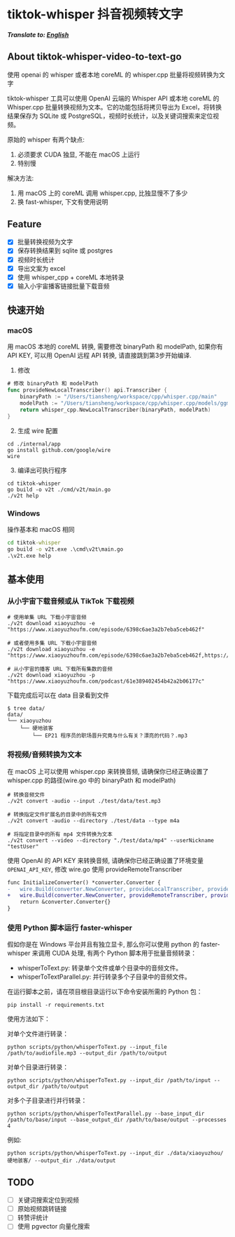 # tiktok-whisper 抖音视频转文字

##### Translate to: [English](README.md)

## About tiktok-whisper-video-to-text-go
使用 openai 的 whisper 或者本地 coreML 的 whisper.cpp 批量将视频转换为文字

tiktok-whisper 工具可以使用 OpenAI 云端的 Whisper API 或本地 coreML 的 Whisper.cpp 批量转换视频为文本。它的功能包括将拷贝导出为 Excel，将转换结果保存为 SQLite 或 PostgreSQL，视频时长统计，以及关键词搜索来定位视频。

原始的 whisper 有两个缺点: 
1. 必须要求 CUDA 独显, 不能在 macOS 上运行
2. 特别慢

解决方法: 

1. 用 macOS 上的 coreML 调用 whisper.cpp, 比独显慢不了多少
2. 换 fast-whisper, 下文有使用说明

## Feature

- [x] 批量转换视频为文字
- [x] 保存转换结果到 sqlite 或 postgres
- [x] 视频时长统计
- [x] 导出文案为 excel
- [x] 使用 whisper_cpp + coreML 本地转录
- [x] 输入小宇宙播客链接批量下载音频

## 快速开始

### macOS

用 macOS 本地的 coreML 转换, 需要修改 binaryPath 和 modelPath, 如果你有 API KEY, 可以用 OpenAI 远程 API 转换, 请直接跳到第3步开始编译.

1. 修改
```go
# 修改 binaryPath 和 modelPath
func provideNewLocalTranscriber() api.Transcriber {
	binaryPath := "/Users/tiansheng/workspace/cpp/whisper.cpp/main"
	modelPath := "/Users/tiansheng/workspace/cpp/whisper.cpp/models/ggml-large-v2.bin"
	return whisper_cpp.NewLocalTranscriber(binaryPath, modelPath)
}
```

2. 生成 wire 配置
```shell
cd ./internal/app
go install github.com/google/wire
wire
```

3. 编译出可执行程序
```shell
cd tiktok-whisper
go build -o v2t ./cmd/v2t/main.go
./v2t help
```

### Windows

操作基本和 macOS 相同

```cmd
cd tiktok-whisper
go build -o v2t.exe .\cmd\v2t\main.go
.\v2t.exe help
```

## 基本使用

### 从小宇宙下载音频或从 TikTok 下载视频

```shell
# 使用单集 URL 下载小宇宙音频
./v2t download xiaoyuzhou -e "https://www.xiaoyuzhoufm.com/episode/6398c6ae3a2b7eba5ceb462f"

# 或者使用多集 URL 下载小宇宙音频
./v2t download xiaoyuzhou -e "https://www.xiaoyuzhoufm.com/episode/6398c6ae3a2b7eba5ceb462f,https://www.xiaoyuzhoufm.com/episode/6445559d420fc63f0b9e5747"

# 从小宇宙的播客 URL 下载所有集数的音频
./v2t download xiaoyuzhou -p "https://www.xiaoyuzhoufm.com/podcast/61e389402454b42a2b06177c"
```

下载完成后可以在 data 目录看到文件
```shell
$ tree data/
data/
└── xiaoyuzhou
    └── 硬地骇客
        └── EP21 程序员的职场晋升究竟与什么有关？漂亮的代码？.mp3
```

### 将视频/音频转换为文本

在 macOS 上可以使用 whisper.cpp 来转换音频, 请确保你已经正确设置了 whisper.cpp 的路径(wire.go 中的 binaryPath 和 modelPath)

```shell
# 转换音频文件
./v2t convert -audio --input ./test/data/test.mp3

# 转换指定文件扩展名的目录中的所有文件
./v2t convert -audio --directory ./test/data --type m4a

# 将指定目录中的所有 mp4 文件转换为文本
./v2t convert --video --directory "./test/data/mp4" --userNickname "testUser"
```

使用 OpenAI 的 API KEY 来转换音频, 请确保你已经正确设置了环境变量 `OPENAI_API_KEY`, 修改 wire.go 使用 provideRemoteTranscriber
```diff
func InitializeConverter() *converter.Converter {
-   wire.Build(converter.NewConverter, provideLocalTranscriber, provideTranscriptionDAO)
+   wire.Build(converter.NewConverter, provideRemoteTranscriber, provideTranscriptionDAO)
	return &converter.Converter{}
}
```


### 使用 Python 脚本运行 faster-whisper

假如你是在 Windows 平台并且有独立显卡, 那么你可以使用 python 的 faster-whisper 来调用 CUDA 处理, 有两个 Python 脚本用于批量音频转录：

- whisperToText.py: 转录单个文件或单个目录中的音频文件。
- whisperToTextParallel.py: 并行转录多个子目录中的音频文件。

在运行脚本之前，请在项目根目录运行以下命令安装所需的 Python 包：

```shell
pip install -r requirements.txt
```

使用方法如下：

对单个文件进行转录：
```shell
python scripts/python/whisperToText.py --input_file /path/to/audiofile.mp3 --output_dir /path/to/output
```

对单个目录进行转录：
```shell
python scripts/python/whisperToText.py --input_dir /path/to/input --output_dir /path/to/output
```

对多个子目录进行并行转录：
```shell
python scripts/python/whisperToTextParallel.py --base_input_dir /path/to/base/input --base_output_dir /path/to/base/output --processes 4
```
例如:
```shell
python scripts/python/whisperToText.py --input_dir ./data/xiaoyuzhou/硬地骇客/ --output_dir ./data/output
```



## TODO

- [ ] 关键词搜索定位到视频
- [ ] 原始视频跳转链接
- [ ] 转赞评统计
- [ ] 使用 pgvector 向量化搜索
